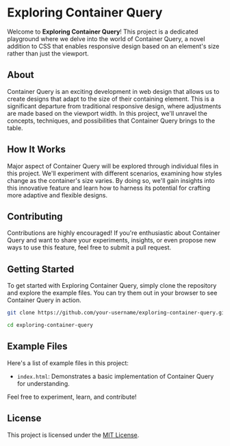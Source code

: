 # Exploring Container Query

Welcome to **Exploring Container Query**! This project is a dedicated playground where we delve into the world of Container Query, a novel addition to CSS that enables responsive design based on an element's size rather than just the viewport.

## About

Container Query is an exciting development in web design that allows us to create designs that adapt to the size of their containing element. This is a significant departure from traditional responsive design, where adjustments are made based on the viewport width. In this project, we'll unravel the concepts, techniques, and possibilities that Container Query brings to the table.

## How It Works

Major aspect of Container Query will be explored through individual files in this project. We'll experiment with different scenarios, examining how styles change as the container's size varies. By doing so, we'll gain insights into this innovative feature and learn how to harness its potential for crafting more adaptive and flexible designs.

## Contributing

Contributions are highly encouraged! If you're enthusiastic about Container Query and want to share your experiments, insights, or even propose new ways to use this feature, feel free to submit a pull request.

## Getting Started

To get started with Exploring Container Query, simply clone the repository and explore the example files. You can try them out in your browser to see Container Query in action.

```bash
git clone https://github.com/your-username/exploring-container-query.git

cd exploring-container-query
```

## Example Files

Here's a list of example files in this project:

- `index.html`: Demonstrates a basic implementation of Container Query for understanding.


Feel free to experiment, learn, and contribute!

## License

This project is licensed under the [MIT License](LICENSE).
